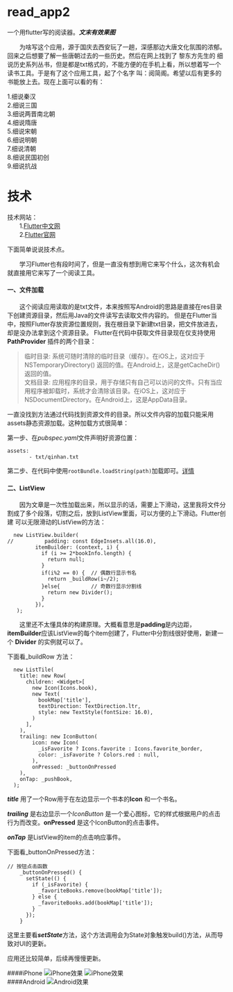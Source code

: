 # read_app2
一个用flutter写的阅读器。***文末有效果图***

&emsp;&emsp;为啥写这个应用，源于国庆去西安玩了一趟，深感那边大唐文化氛围的浓郁。回来之后想要了解一些唐朝过去的一些历史。然后在网上找到了 
黎东方先生的 细说历史系列丛书，但是都是txt格式的，不能方便的在手机上看，所以想着写一个读书工具。于是有了这个应用工具，起了个名字
叫：阅简阁。希望以后有更多的书能放上去。现在上面可以看的有：

  1.细说秦汉 <br />
  2.细说三国 <br />
  3.细说两晋南北朝 <br />
  4.细说隋唐 <br />
  5.细说宋朝 <br />
  6.细说明朝 <br />
  7.细说清朝 <br />
  8.细说民国初创 <br />
  9.细说抗战  <br />
 
 
 # 技术
 
 技术网站：<br />
 &emsp;&emsp;1.[Flutter中文网](https://flutterchina.club)<br />
 &emsp;&emsp;2.[Flutter官网](https://flutter.io/get-started/install/)<br />


 下面简单说说技术点。
 
 &emsp;&emsp;学习Flutter也有段时间了，但是一直没有想到用它来写个什么，这次有机会就直接用它来写了一个阅读工具。
 
 #### 一、文件加载
 
 &emsp;&emsp;这个阅读应用读取的是txt文件，本来按照写Android的思路是直接在res目录下创建资源目录，然后用Java的文件读写去读取文件内容的。
 但是在Flutter当中，按照Flutter存放资源位置规则，我在根目录下新建txt目录，把文件放进去，却是没办法拿到这个资源目录。
 Flutter在代码中获取文件目录现在仅支持使用**PathProvider** 插件的两个目录：
 >临时目录: 系统可随时清除的临时目录（缓存）。在iOS上，这对应于NSTemporaryDirectory() 返回的值。在Android上，这是getCacheDir()返回的值。<br />
 >文档目录: 应用程序的目录，用于存储只有自己可以访问的文件。只有当应用程序被卸载时，系统才会清除该目录。在iOS上，这对应于NSDocumentDirectory。在Android上，这是AppData目录。
 
 一直没找到方法通过代码找到资源文件的目录。所以文件内容的加载只能采用assets静态资源加载。这种加载方式很简单：
 
 第一步、在*pubspec.yaml*文件声明好资源位置：<br />
 ```
 assets:
        - txt/qinhan.txt
 ```
 
 第二步、在代码中使用```rootBundle.loadString(path)```加载即可。[详情](https://flutterchina.club/assets-and-images/)
 
 
 #### 二、ListView
 
 &emsp;&emsp;因为文章是一次性加载出来，所以显示的话，需要上下滑动，这里我将文件分割成了多个段落，切割之后，放到ListView里面，可以方便的上下滑动。Flutter创建
 可以无限滑动的ListView的方法：
 ```
   new ListView.builder(
//          padding: const EdgeInsets.all(16.0),
          itemBuilder: (context, i) {
            if (i >= 2*bookInfo.length) {
              return null;
            }
            if(i%2 == 0) {  // 偶数行显示书名
              return _buildRow(i~/2);
            }else{          // 奇数行显示分割线
              return new Divider();
            }
          }),
    );
 ```
 
 &emsp;&emsp;这里还不太懂具体的构建原理。大概看意思是**padding**是内边距，**itemBuilder**应该ListView的每个item创建了，Flutter中分割线很好使用，新建一个
 **Divider** 的实例就可以了。 <br />
 
 下面看_buildRow 方法：<br />
 
  ```
    new ListTile(
      title: new Row(
        children: <Widget>[
          new Icon(Icons.book),
          new Text(
            bookMap['title'],
            textDirection: TextDirection.ltr,
            style: new TextStyle(fontSize: 16.0),
          )
        ],
      ),
      trailing: new IconButton(
          icon: new Icon(
            _isFavorite ? Icons.favorite : Icons.favorite_border,
            color: _isFavorite ? Colors.red : null,
          ),
          onPressed: _buttonOnPressed
      ),
      onTap: _pushBook,
    );
  ```
 ***title*** 用了一个Row用于在左边显示一个书本的**Icon** 和一个书名。
 
 ***trailing*** 是右边显示一个*IconButton* 是一个爱心图标，它的样式根据用户的点击行为而改变。**onPressed** 是这个IconButton的点击事件。
 
 ***onTap*** 是ListView的item的点击响应事件。
 <br />
 
下面看_buttonOnPressed方法：
```
// 按钮点击函数
    _buttonOnPressed() {
      setState(() {
        if (_isFavorite) {
          _favoriteBooks.remove(bookMap['title']);
        } else {
          _favoriteBooks.add(bookMap['title']);
        }
      });
    }
```

这里主要看***setState***方法，这个方法调用会为State对象触发build()方法，从而导致对UI的更新。 

应用还比较简单，后续再慢慢更新。<br />

####iPhone
 ![iPhone效果](https://github.com/linguanghua/read_app2/blob/master/app_file/iphone-1.png "Android效果")
 ![iPhone效果](https://github.com/linguanghua/read_app2/blob/master/app_file/iphone-2.png "Android效果")
 <br />
 ####Android
 ![Android效果](https://github.com/linguanghua/read_app2/blob/master/app_file/android-1.png "Android效果")
 
 
